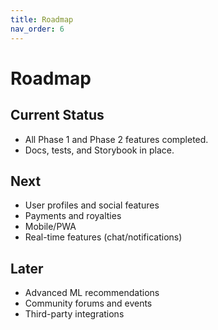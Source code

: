 ```yaml
---
title: Roadmap
nav_order: 6
---
```


# Roadmap

## Current Status
- All Phase 1 and Phase 2 features completed.
- Docs, tests, and Storybook in place.

## Next
- User profiles and social features
- Payments and royalties
- Mobile/PWA
- Real-time features (chat/notifications)

## Later
- Advanced ML recommendations
- Community forums and events
- Third-party integrations


